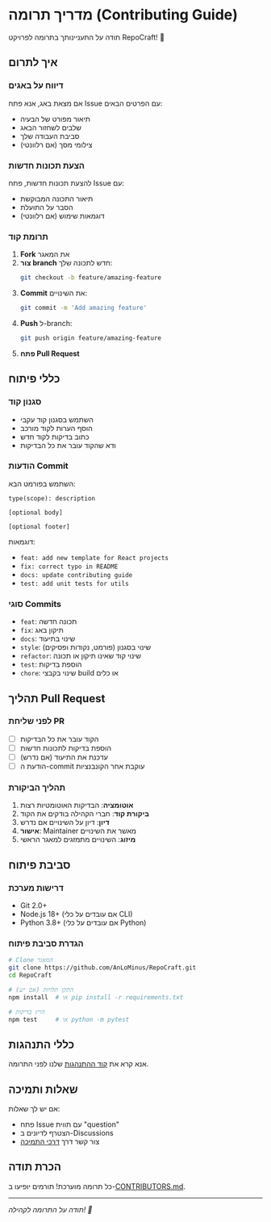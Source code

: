 # מדריך תרומה (Contributing Guide)

תודה על התעניינותך בתרומה לפרויקט RepoCraft! 🎉

## איך לתרום

### דיווח על באגים
אם מצאת באג, אנא פתח Issue עם הפרטים הבאים:
- תיאור מפורט של הבעיה
- שלבים לשחזור הבאג
- סביבת העבודה שלך
- צילומי מסך (אם רלוונטי)

### הצעת תכונות חדשות
להצעת תכונות חדשות, פתח Issue עם:
- תיאור התכונה המבוקשת
- הסבר על התועלת
- דוגמאות שימוש (אם רלוונטי)

### תרומת קוד
1. **Fork** את המאגר
2. **צור branch** חדש לתכונה שלך:
   ```bash
   git checkout -b feature/amazing-feature
   ```
3. **Commit** את השינויים:
   ```bash
   git commit -m 'Add amazing feature'
   ```
4. **Push** ל-branch:
   ```bash
   git push origin feature/amazing-feature
   ```
5. **פתח Pull Request**

## כללי פיתוח

### סגנון קוד
- השתמש בסגנון קוד עקבי
- הוסף הערות לקוד מורכב
- כתוב בדיקות לקוד חדש
- ודא שהקוד עובר את כל הבדיקות

### הודעות Commit
השתמש בפורמט הבא:
```
type(scope): description

[optional body]

[optional footer]
```

דוגמאות:
- `feat: add new template for React projects`
- `fix: correct typo in README`
- `docs: update contributing guide`
- `test: add unit tests for utils`

### סוגי Commits
- `feat`: תכונה חדשה
- `fix`: תיקון באג
- `docs`: שינוי בתיעוד
- `style`: שינוי בסגנון (פורמט, נקודות ופסיקים)
- `refactor`: שינוי קוד שאינו תיקון או תכונה
- `test`: הוספת בדיקות
- `chore`: שינוי בקבצי build או כלים

## תהליך Pull Request

### לפני שליחת PR
- [ ] הקוד עובר את כל הבדיקות
- [ ] הוספת בדיקות לתכונות חדשות
- [ ] עדכנת את התיעוד (אם נדרש)
- [ ] הודעת ה-commit עוקבת אחר הקונבנציות

### תהליך הביקורת
1. **אוטומציה**: הבדיקות האוטומטיות רצות
2. **ביקורת קוד**: חברי הקהילה בודקים את הקוד
3. **דיון**: דיון על השינויים אם נדרש
4. **אישור**: Maintainer מאשר את השינויים
5. **מיזוג**: השינויים מתמזגים למאגר הראשי

## סביבת פיתוח

### דרישות מערכת
- Git 2.0+
- Node.js 18+ (אם עובדים על כלי CLI)
- Python 3.8+ (אם עובדים על כלי Python)

### הגדרת סביבת פיתוח
```bash
# Clone המאגר
git clone https://github.com/AnLoMinus/RepoCraft.git
cd RepoCraft

# התקן תלויות (אם יש)
npm install  # או pip install -r requirements.txt

# הרץ בדיקות
npm test     # או python -m pytest
```

## כללי התנהגות
אנא קרא את [קוד ההתנהגות](CODE_OF_CONDUCT.md) שלנו לפני התרומה.

## שאלות ותמיכה
אם יש לך שאלות:
- פתח Issue עם תווית "question"
- הצטרף לדיונים ב-Discussions
- צור קשר דרך [דרכי התמיכה](SUPPORT.md)

## הכרת תודה
כל תרומה מוערכת! תורמים יופיעו ב-[CONTRIBUTORS.md](CONTRIBUTORS.md).

---
*תודה על התרומה לקהילה! 🙏*
